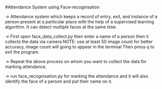 #Attendance System using Face-recognisation

-> Attendance system which keeps a record of entry, exit, and instance of a person present at a particular place
   with the help of a supervised learning algorithm. It can detect multiple faces at the same time.

-> First open face_data_collect.py then enter a name of a person then it collects the data via camera
   NOTE: use at least 50 image count for better accuracy, image count will going to appear in the terminal
   Then press q to exit the program.

-> Repeat the above process on whom you want to collect the data for marking attendance.

-> run face_recognisation.py for marking the attendance and it will also identify the face of a person and put their name on it.
